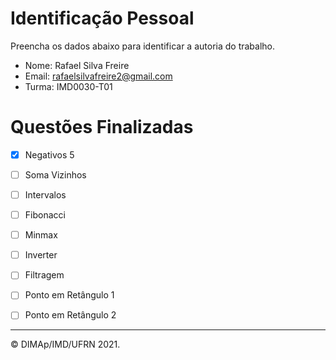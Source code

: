 ﻿# Identificação Pessoal

Preencha os dados abaixo para identificar a autoria do trabalho.

- Nome: Rafael Silva Freire
- Email: rafaelsilvafreire2@gmail.com
- Turma: IMD0030-T01

# Questões Finalizadas

- [x] Negativos 5
- [ ] Soma Vizinhos
- [ ] Intervalos
- [ ] Fibonacci
- [ ] Minmax
- [ ] Inverter
- [ ] Filtragem
- [ ] Ponto em Retângulo 1
- [ ] Ponto em Retângulo 2


--------
&copy; DIMAp/IMD/UFRN 2021.
